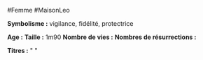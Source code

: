 #Femme #MaisonLeo

**Symbolisme :** vigilance, fidélité, protectrice

**Age :**
**Taille :** 1m90
**Nombre de vies :**
**Nombres de résurrections :**

**Titres :** 
"
"

